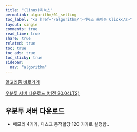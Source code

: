 ```yaml
---
title: "(linux)리눅스"
permalink: algorithm/01_setting
toc_label: "<a href='/algorithm/'>리눅스 홈이동 Click</a>"
layout: single
comments: true
read_time: true
share: true
related: true
toc: true
toc_ads: true
toc_sticky: true
sidebar:
  nav: "algorithm"
---
```

[알고리즘 바로가기](../algorithm)

[우분투 서버 다운로드 (버전 20.04LTS)](https://ubuntu.com/download/server)

## 우분투 서버 다운로드
- 메모리 4기가, 디스크 동적할당 120 기가로 설정함..
